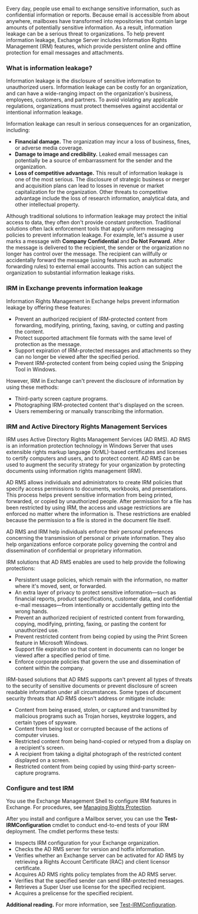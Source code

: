 Every day, people use email to exchange sensitive information, such as confidential information or reports. Because email is accessible from about anywhere, mailboxes have transformed into repositories that contain large amounts of potentially sensitive information. As a result, information leakage can be a serious threat to organizations. To help prevent information leakage, Exchange Server includes Information Rights Management (IRM) features, which provide persistent online and offline protection for email messages and attachments.

### What is information leakage?

Information leakage is the disclosure of sensitive information to unauthorized users. Information leakage can be costly for an organization, and can have a wide-ranging impact on the organization's business, employees, customers, and partners. To avoid violating any applicable regulations, organizations must protect themselves against accidental or intentional information leakage.

Information leakage can result in serious consequences for an organization, including:

 -  **Financial damage.** The organization may incur a loss of business, fines, or adverse media coverage.<br>
 -  **Damage to image and credibility.** Leaked email messages can potentially be a source of embarrassment for the sender and the organization.<br>
 -  **Loss of competitive advantage.** This result of information leakage is one of the most serious. The disclosure of strategic business or merger and acquisition plans can lead to losses in revenue or market capitalization for the organization. Other threats to competitive advantage include the loss of research information, analytical data, and other intellectual property.<br>

Although traditional solutions to information leakage may protect the initial access to data, they often don't provide constant protection. Traditional solutions often lack enforcement tools that apply uniform messaging policies to prevent information leakage. For example, let's assume a user marks a message with **Company Confidential** and **Do Not Forward**. After the message is delivered to the recipient, the sender or the organization no longer has control over the message. The recipient can willfully or accidentally forward the message (using features such as automatic forwarding rules) to external email accounts. This action can subject the organization to substantial information leakage risks.

### IRM in Exchange prevents information leakage

Information Rights Management in Exchange helps prevent information leakage by offering these features:

 -  Prevent an authorized recipient of IRM-protected content from forwarding, modifying, printing, faxing, saving, or cutting and pasting the content.<br>
 -  Protect supported attachment file formats with the same level of protection as the message.<br>
 -  Support expiration of IRM-protected messages and attachments so they can no longer be viewed after the specified period.<br>
 -  Prevent IRM-protected content from being copied using the Snipping Tool in Windows.<br>

However, IRM in Exchange can't prevent the disclosure of information by using these methods:

 -  Third-party screen capture programs.<br>
 -  Photographing IRM-protected content that's displayed on the screen.<br>
 -  Users remembering or manually transcribing the information.<br>

### IRM and Active Directory Rights Management Services

IRM uses Active Directory Rights Management Services (AD RMS). AD RMS is an information protection technology in Windows Server that uses extensible rights markup language (XrML)-based certificates and licenses to certify computers and users, and to protect content. AD RMS can be used to augment the security strategy for your organization by protecting documents using information rights management (IRM).

AD RMS allows individuals and administrators to create IRM policies that specify access permissions to documents, workbooks, and presentations. This process helps prevent sensitive information from being printed, forwarded, or copied by unauthorized people. After permission for a file has been restricted by using IRM, the access and usage restrictions are enforced no matter where the information is. These restrictions are enabled because the permission to a file is stored in the document file itself.

AD RMS and IRM help individuals enforce their personal preferences concerning the transmission of personal or private information. They also help organizations enforce corporate policy governing the control and dissemination of confidential or proprietary information.

IRM solutions that AD RMS enables are used to help provide the following protections:

 -  Persistent usage policies, which remain with the information, no matter where it's moved, sent, or forwarded.<br>
 -  An extra layer of privacy to protect sensitive information—such as financial reports, product specifications, customer data, and confidential e-mail messages—from intentionally or accidentally getting into the wrong hands.<br>
 -  Prevent an authorized recipient of restricted content from forwarding, copying, modifying, printing, faxing, or pasting the content for unauthorized use.<br>
 -  Prevent restricted content from being copied by using the Print Screen feature in Microsoft Windows.<br>
 -  Support file expiration so that content in documents can no longer be viewed after a specified period of time.<br>
 -  Enforce corporate policies that govern the use and dissemination of content within the company.<br>

IRM-based solutions that AD RMS supports can't prevent all types of threats to the security of sensitive documents or prevent disclosure of screen readable information under all circumstances. Some types of document security threats that AD RMS doesn't address or mitigate include:

 -  Content from being erased, stolen, or captured and transmitted by malicious programs such as Trojan horses, keystroke loggers, and certain types of spyware.<br>
 -  Content from being lost or corrupted because of the actions of computer viruses.<br>
 -  Restricted content from being hand-copied or retyped from a display on a recipient's screen.<br>
 -  A recipient from taking a digital photograph of the restricted content displayed on a screen.
 -  Restricted content from being copied by using third-party screen-capture programs.

### Configure and test IRM<br>

You use the Exchange Management Shell to configure IRM features in Exchange. For procedures, see [Managing Rights Protection](https://docs.microsoft.com/Exchange/information-rights-management-procedures-exchange-2013-help?azure-portal=true).

After you install and configure a Mailbox server, you can use the **Test-IRMConfiguration** cmdlet to conduct end-to-end tests of your IRM deployment. The cmdlet performs these tests:

 -  Inspects IRM configuration for your Exchange organization.<br>
 -  Checks the AD RMS server for version and hotfix information.<br>
 -  Verifies whether an Exchange server can be activated for AD RMS by retrieving a Rights Account Certificate (RAC) and client licensor certificate.<br>
 -  Acquires AD RMS rights policy templates from the AD RMS server.<br>
 -  Verifies that the specified sender can send IRM-protected messages.<br>
 -  Retrieves a Super User use license for the specified recipient.<br>
 -  Acquires a prelicense for the specified recipient.<br>

**Additional reading.** For more information, see [Test-IRMConfiguration](https://docs.microsoft.com/powershell/module/exchange/test-irmconfiguration?azure-portal=true).
